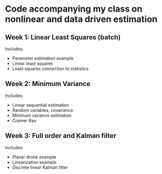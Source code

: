 # Code accompanying my class on nonlinear and data driven estimation

## Week 1: Linear Least Squares (batch)

Includes:
  *  Parameter estimation example
  *  Linear least squares
  *  Least squares connection to statistics 

## Week 2: Minimum Variance

Includes:
  *  Linear sequential estimation
  *  Random variables, covariance
  *  Minimum variance estimation
  *  Cramer Rao

## Week 3: Full order and Kalman filter

Includes:
  *  Planar drone example
  *  Linearization example
  *  Discrete linear Kalman filter